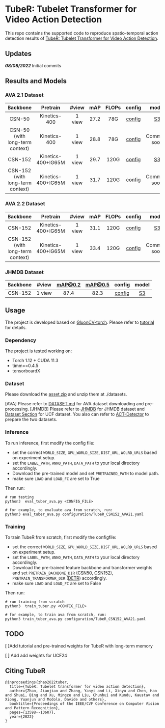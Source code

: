 # TubeR: Tubelet Transformer for Video Action Detection

This repo contains the supported code to reproduce spatio-temporal action detection results of [TubeR: Tubelet Transformer for Video Action Detection](https://openaccess.thecvf.com/content/CVPR2022/papers/Zhao_TubeR_Tubelet_Transformer_for_Video_Action_Detection_CVPR_2022_paper.pdf). 

## Updates

***08/08/2022*** Initial commits

## Results and Models

### AVA 2.1 Dataset

| Backbone | Pretrain |  #view | mAP  |  FLOPs | config |  model |
| :---: | :---: |  :---: |:----:| :---: | :---: | :---: |
| CSN-50 | Kinetics-400 | 1 view | 27.2 |  78G | [config](configuration/TubeR_CSN50_AVA21.yaml) |  [S3](https://yzaws-data-log.s3.amazonaws.com/shared/TubeR_cvpr22/TubeR_CSN50_AVA21.pth) |
| CSN-50 (with long-term context) | Kinetics-400 | 1 view | 28.8 |  78G | [config](TBD) |  Comming soon |
| CSN-152 | Kinetics-400+IG65M | 1 view | 29.7 |  120G | [config](configuration/TubeR_CSN152_AVA21.yaml) |  [S3](https://yzaws-data-log.s3.amazonaws.com/shared/TubeR_cvpr22/TubeR_CSN152_AVA21.pth) |
| CSN-152 (with long-term context) | Kinetics-400+IG65M | 1 view | 31.7 |  120G | [config](TBD) |  Comming soon |


### AVA 2.2 Dataset

| Backbone | Pretrain |  #view | mAP  |  FLOPs | config |  model |
| :---: | :---: |  :---: |:----:| :---: | :---: | :---: |
| CSN-152 | Kinetics-400+IG65M | 1 view | 31.1 |  120G | [config](configuration/TubeR_CSN152_AVA22.yaml) |  [S3](https://yzaws-data-log.s3.amazonaws.com/shared/TubeR_cvpr22/TubeR_CSN152_AVA22.pth) |
| CSN-152 (with long-term context) | Kinetics-400+IG65M | 1 view | 33.4 |  120G | [config](TBD) |  Comming soon |

### JHMDB Dataset
| Backbone |  #view | mAP@0.2 |  mAP@0.5 | config |  model |
| :---: |  :---: | :---: | :---: | :---: | :---: |
| CSN-152  | 1 view | 87.4 |  82.3 | [config](configuration/Tuber_CSN152_JHMDB.yaml) |  [S3](https://yzaws-data-log.s3.amazonaws.com/shared/TubeR_cvpr22/TubeR_CSN152_JHMDB.pth) |



## Usage
The project is developed based on [GluonCV-torch](https://cv.gluon.ai/).
Please refer to [tutorial](https://cv.gluon.ai/build/examples_torch_action_recognition/ddp_pytorch.html) for details.

### Dependency
The project is tested working on:
- Torch 1.12 + CUDA 11.3
- timm==0.4.5 
- tensorboardX

### Dataset
Please download the [asset.zip](https://yzaws-data-log.s3.amazonaws.com/shared/TubeR_cvpr22/assets.zip) and unzip them at ./datasets.

[AVA]
Please refer to [DATASET.md](https://github.com/facebookresearch/SlowFast/blob/main/slowfast/datasets/DATASET.md) for AVA dataset downloading and pre-processing.
[JHMDB]
Please refer to [JHMDB](http://jhmdb.is.tue.mpg.de/) for JHMDB dataset and [Dataset Section](https://github.com/gurkirt/realtime-action-detection#datasets) for UCF dataset. You also can refer to [ACT-Detector](https://github.com/vkalogeiton/caffe/tree/act-detector) to prepare the two datasets.

### Inference
To run inference, first modify the config file:
- set the correct `WORLD_SIZE`, `GPU_WORLD_SIZE`, `DIST_URL`, `WOLRD_URLS` based on experiment setup.
- set the `LABEL_PATH`, `ANNO_PATH`, `DATA_PATH` to your local directory accordingly.
- Download the pre-trained model and set `PRETRAINED_PATH` to model path.
- make sure `LOAD` and `LOAD_FC` are set to True

Then run:
```
# run testing
python3  eval_tuber_ava.py <CONFIG_FILE> 

# for example, to evaluate ava from scratch, run:
python3 eval_tuber_ava.py configuration/TubeR_CSN152_AVA21.yaml
```

### Training
To train TubeR from scratch, first modify the configfile:
- set the correct `WORLD_SIZE`, `GPU_WORLD_SIZE`, `DIST_URL`, `WOLRD_URLS` based on experiment setup.
- set the `LABEL_PATH`, `ANNO_PATH`, `DATA_PATH` to your local directory accordingly.
- Download the pre-trained feature backbone and transformer weights and set `PRETRAIN_BACKBONE_DIR` ([CSN50](https://yzaws-data-log.s3.amazonaws.com/shared/TubeR_cvpr22/irCSN_50_ft_kinetics_from_ig65m_f233743920.mat), [CSN152](https://yzaws-data-log.s3.amazonaws.com/shared/TubeR_cvpr22/irCSN_152_ft_kinetics_from_ig65m_f126851907.mat)), `PRETRAIN_TRANSFORMER_DIR` ([DETR](https://yzaws-data-log.s3.amazonaws.com/shared/TubeR_cvpr22/detr.pth)) accordingly. 
- make sure `LOAD` and `LOAD_FC` are set to False
  
Then run:
```
# run training from scratch
python3  train_tuber.py <CONFIG_FILE>

# for example, to train ava from scratch, run:
python3 train_tuber_ava.py configuration/TubeR_CSN152_AVA21.yaml
```

## TODO
[ ]Add tutorial and pre-trained weights for TubeR with long-term memory

[ ] Add add weights for UCF24


## Citing TubeR
```
@inproceedings{zhao2022tuber,
  title={TubeR: Tubelet transformer for video action detection},
  author={Zhao, Jiaojiao and Zhang, Yanyi and Li, Xinyu and Chen, Hao and Shuai, Bing and Xu, Mingze and Liu, Chunhui and Kundu, Kaustav and Xiong, Yuanjun and Modolo, Davide and others},
  booktitle={Proceedings of the IEEE/CVF Conference on Computer Vision and Pattern Recognition},
  pages={13598--13607},
  year={2022}
}
```

